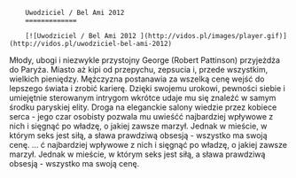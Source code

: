 
        Uwodziciel / Bel Ami 2012 
        =============
        
        [![Uwodziciel / Bel Ami 2012 ](http://vidos.pl/images/player.gif)](http://vidos.pl/uwodziciel-bel-ami-2012)
        
        
 Młody, ubogi i niezwykle przystojny George (Robert Pattinson) przyjeżdża do Paryża. Miasto aż kipi od przepychu, zepsucia i, przede wszystkim, wielkich pieniędzy. Mężczyzna postanawia za wszelką cenę wejść do lepszego świata i zrobić karierę. Dzięki swojemu urokowi, pewności siebie i umiejętnie sterowanym intrygom wkrótce udaje mu się znaleźć w samym środku paryskiej elity. Droga na eleganckie salony wiedzie przez kobiece serca - jego czar osobisty pozwala mu uwieśćć najbardziej wpływowe z nich i sięgnąć po władzę, o jakiej zawsze marzył. Jednak w mieście, w którym seks jest siłą, a sława prawdziwą obsesją - wszystko ma swoją cenę.   ... ć najbardziej wpływowe z nich i sięgnąć po władzę, o jakiej zawsze marzył. Jednak w mieście, w którym seks jest siłą, a sława prawdziwą obsesją - wszystko ma swoją cenę.
    